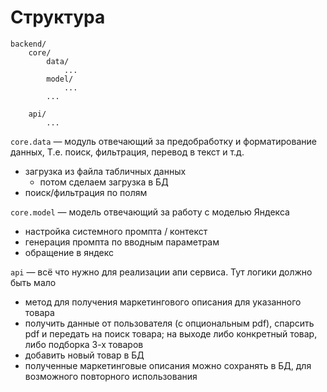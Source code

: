 # Структура

```
backend/
    core/
        data/
            ...
        model/
            ...
        ...

    api/
        ...	
```

`core.data` — модуль отвечающий за предобработку и форматирование данных, Т.е. поиск, фильтрация, перевод в текст и т.д.

- загрузка из файла табличных данных
    - потом сделаем загрузка в БД
- поиск/фильтрация по полям

`сore.model` — модель отвечающий за работу с моделью Яндекса

- настройка системного промпта / контекст
- генерация промпта по вводным параметрам
- обращение в яндекс

`api` — всё что нужно для реализации апи сервиса. Тут логики должно быть мало

- метод для получения маркетингового описания для указанного товара
- получить данные от пользователя (с опциональным pdf), спарсить pdf и передать на поиск товара; на выходе либо конкретный товар, либо подборка 3-х товаров
- добавить новый товар в БД
- полученные маркетинговые описания можно сохранять в БД, для возможного повторного использования
